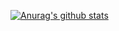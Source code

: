 [![Anurag's github stats](https://github-readme-stats.vercel.app/api?username=Ruth-Seven&theme=merko&show_icons=true&repo=github-readme-stats)](https://github.com/Ruth-Seven/github-readme-stats)

